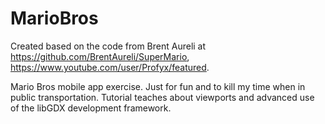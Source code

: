 # MarioBros
Created based on the code from Brent Aureli at https://github.com/BrentAureli/SuperMario, https://www.youtube.com/user/Profyx/featured.

Mario Bros mobile app exercise. Just for fun and to kill my time when in public transportation. Tutorial teaches about viewports and advanced use of the libGDX development framework.
